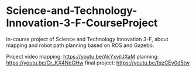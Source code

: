 # Science-and-Technology-Innovation-3-F-CourseProject
In-course project of Science and Technology Innovation 3-F, about mapping and robot path planning based on ROS and Gazebo.

Project video
mapping: https://youtu.be/AkYxvilJXaM
planning: https://youtu.be/Cr_KX4NeGHw
final project: https://youtu.be/fqzCEy0d5tw
